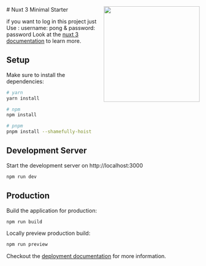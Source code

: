 
<img align='right' src="https://d20r2glx6euv0l.cloudfront.net/avatar/220f216eb4.jpg" width="250">
# Nuxt 3 Minimal Starter

if you want to log in this project just Use : username: pong & password: password
Look at the [nuxt 3 documentation](https://v3.nuxtjs.org) to learn more.

## Setup

Make sure to install the dependencies:

```bash
# yarn
yarn install

# npm
npm install

# pnpm
pnpm install --shamefully-hoist
```

## Development Server

Start the development server on http://localhost:3000

```bash
npm run dev
```

## Production

Build the application for production:

```bash
npm run build
```

Locally preview production build:

```bash
npm run preview
```

Checkout the [deployment documentation](https://v3.nuxtjs.org/guide/deploy/presets) for more information.
